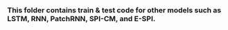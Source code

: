 ### This folder contains train & test code for other models such as LSTM, RNN, PatchRNN, SPI-CM, and E-SPI.
